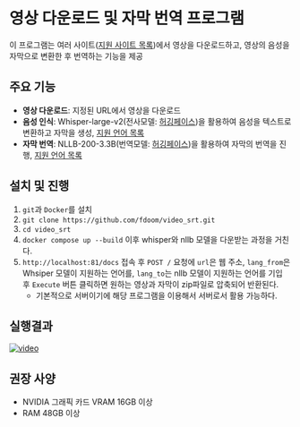 # 영상 다운로드 및 자막 번역 프로그램

이 프로그램는 여러 사이트([지원 사이트 목록](https://github.com/yt-dlp/yt-dlp/blob/master/supportedsites.md))에서 영상을 다운로드하고, 영상의 음성을 자막으로 변환한 후 번역하는 기능을 제공

## 주요 기능

- **영상 다운로드**: 지정된 URL에서 영상을 다운로드
- **음성 인식**: Whisper-large-v2(전사모델: [허깅페이스](https://huggingface.co/openai/whisper-large-v2))을 활용하여 음성을 텍스트로 변환하고 자막을 생성, [지원 언어 목록](https://github.com/openai/whisper/blob/main/whisper/tokenizer.py#L10)
- **자막 번역**: NLLB-200-3.3B(번역모델: [허깅페이스](https://huggingface.co/facebook/nllb-200-3.3B))을 활용하여 자막의 번역을 진행, [지원 언어 목록](https://arxiv.org/pdf/2207.04672#page=13)

## 설치 및 진행
1. `git`과 `Docker`를 설치
2. `git clone https://github.com/fdoom/video_srt.git`
3. `cd video_srt`
4. `docker compose up --build` 이후 whisper와 nllb 모델을 다운받는 과정을 거친다.
5. `http://localhost:81/docs` 접속 후 `POST /` 요청에 `url`은 웹 주소, `lang_from`은 Whsiper 모델이 지원하는 언어를, `lang_to`는 nllb 모델이 지원하는 언어를 기입 후 `Execute` 버튼 클릭하면 원하는 영상과 자막이 zip파일로 압축되어 반환된다.
    - 기본적으로 서버이기에 해당 프로그램을 이용해서 서버로서 활용 가능하다.

## 실행결과
[![video](https://img.youtube.com/vi/g8DIRg_2OUM/0.jpg)](https://youtu.be/g8DIRg_2OUM?feature=shared&t=4934)

## 권장 사양
- NVIDIA 그래픽 카드 VRAM 16GB 이상
- RAM 48GB 이상

